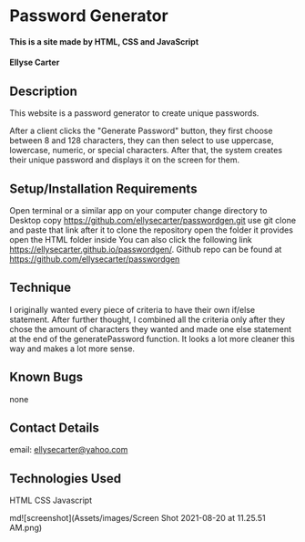 # Password Generator

#### This is a site made by HTML, CSS and JavaScript

#### Ellyse Carter

## Description
This website is a password generator to create unique passwords. 

After a client clicks the "Generate Password" button, they first choose between 8 and 128 characters, they can then select to use uppercase, lowercase, numeric, or special characters. After that, the system creates their unique password and displays it on the screen for them.

## Setup/Installation Requirements
Open terminal or a similar app on your computer
change directory to Desktop
copy https://github.com/ellysecarter/passwordgen.git
use git clone and paste that link after it to clone the repository
open the folder it provides
open the HTML folder inside
You can also click the following link
https://ellysecarter.github.io/passwordgen/. 
Github repo can be found at https://github.com/ellysecarter/passwordgen

## Technique
I originally wanted every piece of criteria to have their own if/else statement. After further thought, I combined all the criteria only after they chose the amount of characters they wanted and made one else statement at the end of the generatePassword function. It looks a lot more cleaner this way and makes a lot more sense.

## Known Bugs
none 

## Contact Details
email: ellysecarter@yahoo.com

## Technologies Used
HTML CSS Javascript

md![screenshot](Assets/images/Screen Shot 2021-08-20 at 11.25.51 AM.png)
